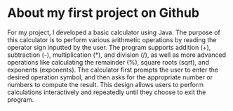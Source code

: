 # About my first project on Github 
For my project, I developed a basic calculator using Java. The purpose of this calculator is to perform various arithmetic operations by reading the operator sign inputted by the user. The program supports addition (+), subtraction (-), multiplication (*), and division (/), as well as more advanced operations like calculating the remainder (%), square roots (sqrt), and exponents (exponents). The calculator first prompts the user to enter the desired operation symbol, and then asks for the appropriate number or numbers to compute the result. This design allows users to perform calculations interactively and repeatedly until they choose to exit the program.
